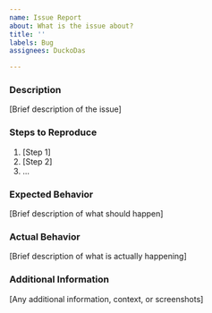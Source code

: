 ```yaml
---
name: Issue Report
about: What is the issue about?
title: ''
labels: Bug
assignees: DuckoDas

---
```


### Description

[Brief description of the issue]

### Steps to Reproduce

1. [Step 1]
2. [Step 2]
3. ...

### Expected Behavior

[Brief description of what should happen]

### Actual Behavior

[Brief description of what is actually happening]

### Additional Information

[Any additional information, context, or screenshots]